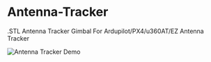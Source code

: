 # Antenna-Tracker
.STL Antenna Tracker Gimbal For Ardupilot/PX4/u360AT/EZ Antenna Tracker  

![Antenna Tracker Demo](images/AntennaTracker.gif)
